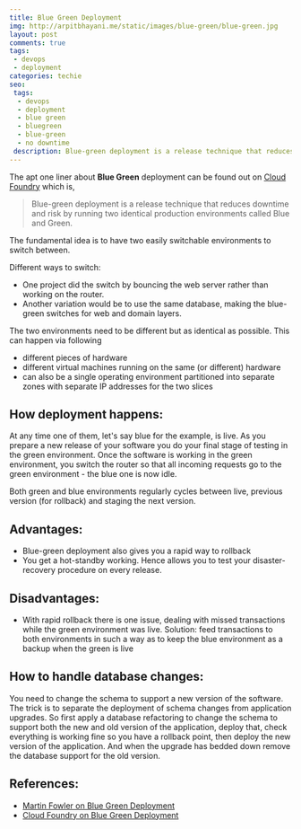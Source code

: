 ```yaml
---
title: Blue Green Deployment
img: http://arpitbhayani.me/static/images/blue-green/blue-green.jpg
layout: post
comments: true
tags:
 - devops
 - deployment
categories: techie
seo:
 tags:
  - devops
  - deployment
  - blue green
  - bluegreen
  - blue-green
  - no downtime
 description: Blue-green deployment is a release technique that reduces downtime and risk by running two identical production environments called Blue and Green.
---
```


The apt one liner about **Blue Green** deployment can be found out on [Cloud Foundry](https://docs.cloudfoundry.org/devguide/deploy-apps/blue-green.html) which is,

> Blue-green deployment is a release technique that reduces downtime and risk by running two identical production environments called Blue and Green.

The fundamental idea is to have two easily switchable environments to switch between.

Different ways to switch:

- One project did the switch by bouncing the web server rather than working on the router.
- Another variation would be to use the same database, making the blue-green switches for web and domain layers.

The two environments need to be different but as identical as possible. This can happen via following

- different pieces of hardware
- different virtual machines running on the same (or different) hardware
- can also be a single operating environment partitioned into separate zones with separate IP addresses for the two slices

## How deployment happens:

At any time one of them, let's say blue for the example, is live. As you prepare a new release of your software you do your final stage of testing in the green environment. Once the software is working in the green environment, you switch the router so that all incoming requests go to the green environment - the blue one is now idle.

Both green and blue environments regularly cycles between live, previous version (for rollback) and staging the next version.

## Advantages:

- Blue-green deployment also gives you a rapid way to rollback
- You get a hot-standby working. Hence allows you to test your disaster-recovery procedure on every release.

## Disadvantages:

- With rapid rollback there is one issue,
  dealing with missed transactions while the green environment was live.
  Solution: feed transactions to both environments in such a way as to keep the blue environment as a backup when the green is live

## How to handle database changes:

You need to change the schema to support a new version of the software. The trick is to separate the deployment of schema changes from application upgrades. So first apply a database refactoring to change the schema to support both the new and old version of the application, deploy that, check everything is working fine so you have a rollback point, then deploy the new version of the application. And when the upgrade has bedded down remove the database support for the old version.

## References:
- [Martin Fowler on Blue Green Deployment](http://martinfowler.com/bliki/BlueGreenDeployment.html)
- [Cloud Foundry on Blue Green Deployment](https://docs.cloudfoundry.org/devguide/deploy-apps/blue-green.html)
